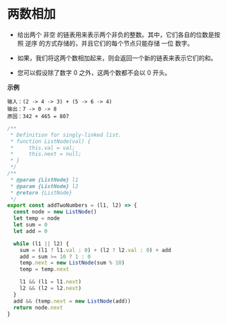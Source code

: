 # 两数相加

- 给出两个 非空 的链表用来表示两个非负的整数。其中，它们各自的位数是按照 逆序 的方式存储的，并且它们的每个节点只能存储 一位 数字。

- 如果，我们将这两个数相加起来，则会返回一个新的链表来表示它们的和。

- 您可以假设除了数字 0 之外，这两个数都不会以 0 开头。

**示例**

```
输入：(2 -> 4 -> 3) + (5 -> 6 -> 4)
输出：7 -> 0 -> 8
原因：342 + 465 = 807
```

```javascript
/**
 * Definition for singly-linked list.
 * function ListNode(val) {
 *     this.val = val;
 *     this.next = null;
 * }
 */
/**
 * @param {ListNode} l1
 * @param {ListNode} l2
 * @return {ListNode}
 */
export const addTwoNumbers = (l1, l2) => {
  const node = new ListNode()
  let temp = node
  let sum = 0
  let add = 0

  while (l1 || l2) {
    sum = (l1 ? l1.val : 0) + (l2 ? l2.val : 0) + add
    add = sum >= 10 ? 1 : 0
    temp.next = new ListNode(sum % 10)
    temp = temp.next

    l1 && (l1 = l1.next)
    l2 && (l2 = l2.next)
  }
  add && (temp.next = new ListNode(add))
  return node.next
}
```

<CodeTest style="margin-top: 20px;" mode="addTwoNumbers" />

<vTalk />
